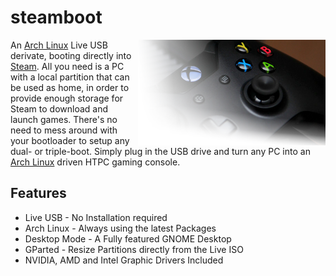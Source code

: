 # steamboot

<img src="res/controller.png" float="right" align="right">

An [Arch Linux](https://archlinux.org/) Live USB derivate, booting directly into [Steam](https://store.steampowered.com/). All you need is a PC with a local partition that can be used as home, in order to provide enough storage for Steam to download and launch games. There's no need to mess around with your bootloader to setup any dual- or triple-boot. Simply plug in the USB drive and turn any PC into an [Arch Linux](https://archlinux.org) driven HTPC gaming console.

## Features

* Live USB - No Installation required
* Arch Linux - Always using the latest Packages
* Desktop Mode - A Fully featured GNOME Desktop
* GParted - Resize Partitions directly from the Live ISO
* NVIDIA, AMD and Intel Graphic Drivers Included